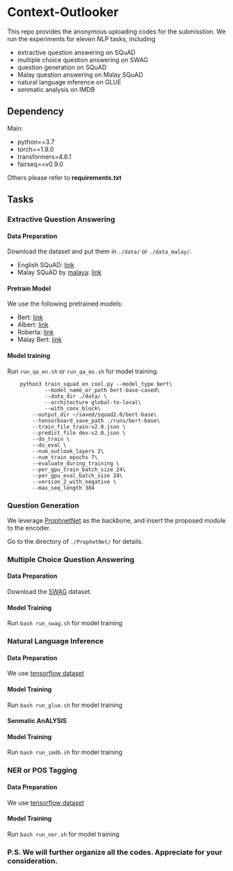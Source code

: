 # Context-Outlooker

This repo provides the anonymous uploading codes for the submisstion.
We run the experiments for eleven NLP tasks, including
- extractive question answering on SQuAD
- multiple choice question answering on SWAG
- question generation on SQuAD
- Malay question answering on Malay SQuAD
- natural language inference on GLUE
- senmatic analysis on IMDB

## Dependency
Main:
- python==3.7
- torch==1.9.0
- transformers=4.6.1
- fairseq==v0.9.0 

Others please refer to **requirements.txt**

## Tasks

### Extractive Question Answering

#### Data Preparation

Download the dataset and put them in ```./data/``` or ```./data_malay/```.
- English SQuAD: [link](https://rajpurkar.github.io/SQuAD-explorer/)
- Malay SQuAD by [malaya](https://malaya.readthedocs.io/en/latest/index.html): [link](https://github.com/huseinzol05/malay-dataset/tree/master/question-answer/squad)

#### Pretrain Model
We use the following pretrained models:
- Bert: [link](https://huggingface.co/bert-base-cased)
- Albert: [link](https://huggingface.co/albert-base-v2?text=The+goal+of+life+is+%5BMASK%5D.)
- Roberta: [link](https://huggingface.co/roberta-base?text=The+goal+of+life+is+%3Cmask%3E.)
- Malay Bert: [link](https://huggingface.co/malay-huggingface/bert-base-bahasa-cased)

#### Model training
Run ```run_qa_en.sh``` or `run_qa_ms.sh` for model training.
```
	python3 train_squad_en_cool.py --model_type bert\
	    	--model_name_or_path bert-base-cased\
	    	--data_dir ./data/ \
      		--architecture global-to-local\
      		--with_conv_block\
		--output_dir ~/saved/squad2.0/bert-base\
		--tensorboard_save_path ./runs/bert-base\
		--train_file train-v2.0.json \
		--predict_file dev-v2.0.json \
		--do_train \
		--do_eval \
		--num_outlook_layers 2\
		--num_train_epochs 7\
		--evaluate_during_training \
		--per_gpu_train_batch_size 24\
		--per_gpu_eval_batch_size 24\
		--version_2_with_negative \
		--max_seq_length 384
```

### Question Generation

We leverage [ProphnetNet](https://github.com/microsoft/ProphetNet) as the backbone, and insert the proposed module to the encoder.

Go to the directory of ```./ProphetNet/``` for details.

### Multiple Choice Question Answering

#### Data Preparation

Download the [SWAG](https://www.kaggle.com/datasets/jeromeblanchet/swag-nlp-dataset) dataset.

#### Model Training

Run `bash run_swag.sh` for model training

### Natural Language Inference

#### Data Preparation

We use [tensorflow dataset](https://www.tensorflow.org/datasets/catalog/glue)

#### Model Training

Run `bash run_glue.sh` for model training

#### Senmatic AnALYSIS

#### Model Training

Run `bash run_imdb.sh` for model training

### NER or POS Tagging

#### Data Preparation

We use [tensorflow dataset](https://www.tensorflow.org/datasets/catalog/conll2003)

#### Model Training

Run `bash run_ner.sh` for model training


### P.S. We will further organize all the codes. Appreciate for your consideration.
